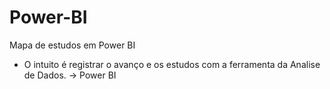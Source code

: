 # Power-BI
Mapa de estudos em Power BI
- O intuito é registrar o avanço e os estudos com a ferramenta da Analise de Dados. -> Power BI
